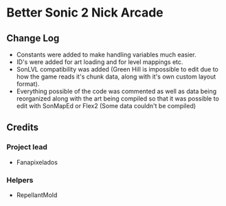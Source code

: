 # Better Sonic 2 Nick Arcade
## Change Log
* Constants were added to make handling variables much easier.
* ID's were added for art loading and for level mappings etc.
* SonLVL compatibility was added (Green Hill is impossible to edit due to how the game reads it's chunk data, along with it's own custom layout format).
* Everything possible of the code was commented as well as data being reorganized along with the art being compiled so that it was possible to edit with SonMapEd or Flex2 (Some data couldn't be compiled)
## Credits
### Project lead
* Fanapixelados
### Helpers
* RepellantMold
